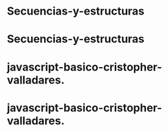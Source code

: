 # Secuencias-y-estructuras
# Secuencias-y-estructuras
# javascript-basico-cristopher-valladares.
# javascript-basico-cristopher-valladares.
